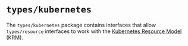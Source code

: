 # `types/kubernetes`

The `types/kubernetes` package contains interfaces that allow `types/resource`
interfaces to work with the [Kubernetes Resource Model][krm] (KRM).

[krm]: https://kubernetes.io/docs/concepts/overview/working-with-objects/kubernetes-objects/
